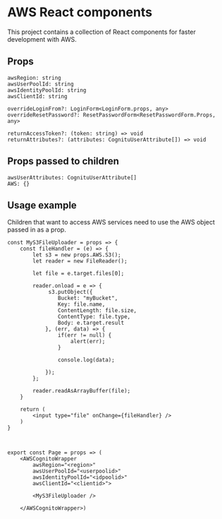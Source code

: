 # AWS React components


This project contains a collection of React components for faster development with AWS.


## Props

```
awsRegion: string
awsUserPoolId: string
awsIdentityPoolId: string
awsClientId: string

overrideLoginFrom?: LoginForm<LoginForm.props, any>
overrideResetPassword?: ResetPasswordForm<ResetPasswordForm.Props, any>

returnAccessToken?: (token: string) => void
returnAttributes?: (attributes: CognituUserAttribute[]) => void

```

## Props passed to children

```
awsUserAttributes: CognituUserAttribute[]
AWS: {}
```


## Usage example

Children that want to access AWS services need to use the AWS object passed in as a prop.


```
const MyS3FileUploader = props => {
    const fileHandler = (e) => {
        let s3 = new props.AWS.S3();
        let reader = new FileReader();

        let file = e.target.files[0];

        reader.onload = e => {
             s3.putObject({
                Bucket: "myBucket",
                Key: file.name,
                ContentLength: file.size,
                ContentType: file.type,
                Body: e.target.result
            }, (err, data) => {
                if(err != null) {
                    alert(err);
                }

                console.log(data);

            });
        };

        reader.readAsArrayBuffer(file);
    }

    return (
        <input type="file" onChange={fileHandler} />
    )
}



export const Page = props => (
    <AWSCognitoWrapper
        awsRegion="<region>"
        awsUserPoolId="<userpoolid>"
        awsIdentityPoolId="<idpoolid>"
        awsClientId="<clientid>">

        <MyS3FileUploader />

    </AWSCognitoWrapper>)
```